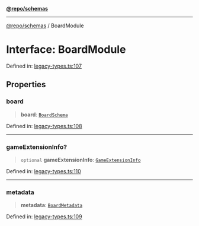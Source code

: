 [**@repo/schemas**](../README.md)

---

[@repo/schemas](../README.md) / BoardModule

# Interface: BoardModule

Defined in: [legacy-types.ts:107](https://github.com/alexqguo/drinking-board-game-v3/blob/15932662279983c0f0b2a6fa59ef653227975f0d/packages/schemas/src/legacy-types.ts#L107)

## Properties

### board

> **board**: [`BoardSchema`](BoardSchema.md)

Defined in: [legacy-types.ts:108](https://github.com/alexqguo/drinking-board-game-v3/blob/15932662279983c0f0b2a6fa59ef653227975f0d/packages/schemas/src/legacy-types.ts#L108)

---

### gameExtensionInfo?

> `optional` **gameExtensionInfo**: [`GameExtensionInfo`](GameExtensionInfo.md)

Defined in: [legacy-types.ts:110](https://github.com/alexqguo/drinking-board-game-v3/blob/15932662279983c0f0b2a6fa59ef653227975f0d/packages/schemas/src/legacy-types.ts#L110)

---

### metadata

> **metadata**: [`BoardMetadata`](BoardMetadata.md)

Defined in: [legacy-types.ts:109](https://github.com/alexqguo/drinking-board-game-v3/blob/15932662279983c0f0b2a6fa59ef653227975f0d/packages/schemas/src/legacy-types.ts#L109)
